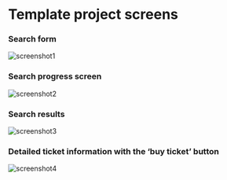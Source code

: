 # Template project screens

### Search form

![screenshot1](https://github.com/KosyanMedia/aviasales-android-template/blob/master/screenshots/screenshot1.png)


### Search progress screen

![screenshot2](https://github.com/KosyanMedia/Aviasales-Android-SDK/blob/master/screenshots/screenshot2.png)


### Search results

![screenshot3](https://github.com/KosyanMedia/Aviasales-Android-SDK/blob/master/screenshots/screenshot3.png)


### Detailed ticket information with the ‘buy ticket’ button

![screenshot4](https://github.com/KosyanMedia/Aviasales-Android-SDK/blob/master/screenshots/screenshot4.png)
